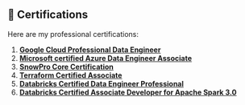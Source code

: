 ## 📜 Certifications

Here are my professional certifications:

1. **[Google Cloud Professional Data Engineer](<https://www.credly.com/badges/201bf141-93e3-432d-ad32-7bb0bcbd4c46/public_url>)**  
2. **[Microsoft certified Azure Data Engineer Associate](<https://learn.microsoft.com/api/credentials/share/en-in/AkhilRayapati-9891/35B2568D6284311B?sharingId=DBED0F0298728FCC>)**  
3. **[SnowPro Core Certification](<https://achieve.snowflake.com/6cea851e-4b14-4dd2-b054-87253a2de6c8#acc.eriWcGlF>)**  
4. **[Terraform Certified Associate](<https://www.credly.com/badges/b9ebbe4d-8380-4ec3-94d0-5f784afee635/public_url>)**
5. **[Databricks Certified Data Engineer Professional](<https://credentials.databricks.com/081046b3-c65d-4f1f-b433-60ccbc71ae48#acc.VOIMBbYu>)**  
6. **[Databricks Certified Associate Developer for Apache Spark 3.0](<https://credentials.databricks.com/fd6a98f8-753f-4965-85db-3585730b237a#acc.bR1sIFSn>)** 